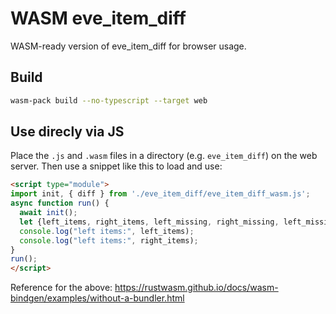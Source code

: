 # WASM eve_item_diff

WASM-ready version of eve_item_diff for browser usage.

## Build
``` sh
wasm-pack build --no-typescript --target web
```

## Use direcly via JS

Place the `.js` and `.wasm` files in a directory (e.g. `eve_item_diff`) on the web
server. Then use a snippet like this to load and use:

```html
<script type="module">
import init, { diff } from './eve_item_diff/eve_item_diff_wasm.js';
async function run() {
  await init();
  let {left_items, right_items, left_missing, right_missing, left_missing_formatted, right_missing_formatted} = diff("Paladin x5", "Paladin x3");
  console.log("left items:", left_items);
  console.log("left items:", right_items);
}
run();
</script>
```

Reference for the above: https://rustwasm.github.io/docs/wasm-bindgen/examples/without-a-bundler.html 
